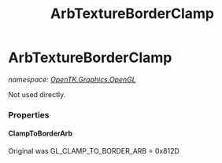 ﻿---
title: ArbTextureBorderClamp
---

# ArbTextureBorderClamp
_namespace: [OpenTK.Graphics.OpenGL](N-OpenTK.Graphics.OpenGL.html)_

Not used directly.



### Properties

#### ClampToBorderArb
Original was GL_CLAMP_TO_BORDER_ARB = 0x812D

